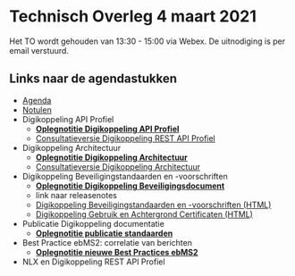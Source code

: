 # Technisch Overleg 4 maart 2021

Het TO wordt gehouden van 13:30 - 15:00 via Webex. De uitnodiging is per email verstuurd.   


## Links naar de agendastukken

- [Agenda](#agenda.md)
- [Notulen](#notulen.md) 
- Digikoppeling API Profiel
  - [**Oplegnotitie Digikoppeling API Profiel**](dkapi.md)
  - [Consultatieversie Digikoppeling REST API Profiel](https://centrumvoorstandaarden.github.io/DigikoppelingRestfulApiProfiel/snapshot.html)
- Digikoppeling Architectuur
  - [**Oplegnotitie Digikoppeling Architectuur**](oplegnotitie_digikoppeling_architectuur.md)
  - [Consultatieversie Digikoppeling Architectuur](https://centrumvoorstandaarden.github.io/Architectuur2.0-metRestfulAPI/snapshot.html)
- Digikoppeling Beveiligingstandaarden en -voorschriften
  - [**Oplegnotitie Digikoppeling Beveiligingsdocument**](dkbev.md)
  - link naar releasenotes
  - [Digikoppeling Beveiligingstandaarden en -voorschriften (HTML)](https://logius-standaarden.github.io/Digikoppeling-Beveiligingsstandaarden-en-voorschriften/snapshot.html)
  - [Digikoppeling Gebruik en Achtergrond Certificaten (HTML)](https://logius-standaarden.github.io/Digikoppeling-Gebruik-en-achtergrond-certificaten/snapshot.html)
- Publicatie Digikoppeling documentatie
  - [**Oplegnotitie publicatie standaarden**](oplegnotitie_publicatie_standaarden.md)
- Best Practice ebMS2: correlatie van berichten
  - [**Oplegnotitie nieuwe Best Practices ebMS2**](oplegnotitie_wijziging_ebmps_best_practices.md)
- NLX en Digikoppeling REST API Profiel

